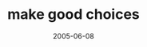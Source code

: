 ---
layout: base.njk
title : 'make good choices' 
view_title : 'make good choices' 
year : '2005' 
date : '2005-06-08' 
img_file : '/drawing/makegoodchoices.png' 
html_file : 'makegoodchoices' 
next_html : 'didyoureadthatbook.html' 
year_order : '95' 
permalink : "title/{{html_file}}.html"
---
